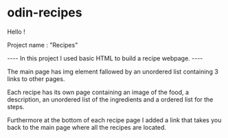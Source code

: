 # odin-recipes

Hello !

Project name : "Recipes"

---- In this project I used basic HTML to build a recipe webpage. ----

The main page has img element fallowed by an unordered list containing 3 links to other pages.

Each recipe has its own page containing an image of the food, a description, an unordered list of the ingredients and a ordered list for the steps.

Furthermore at the bottom of each recipe page I added a link that takes you back to the main page where all the recipes are located.
